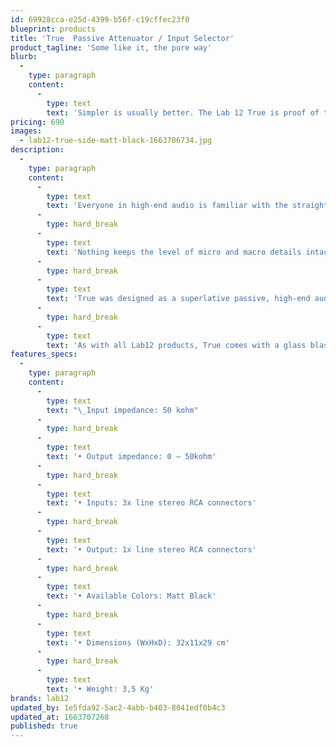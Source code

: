 ```yaml
---
id: 69928cca-e25d-4399-b56f-c19cffec23f0
blueprint: products
title: 'True  Passive Attenuator / Input Selector'
product_tagline: 'Some like it, the pure way'
blurb:
  -
    type: paragraph
    content:
      -
        type: text
        text: 'Simpler is usually better. The Lab 12 True is proof of that statement. It’s the most pure, unaltered way of signal delivery that adds none of its own signature and keeps the flow of music untouched and unadulterated.'
pricing: 690
images:
  - lab12-true-side-matt-black-1663706734.jpg
description:
  -
    type: paragraph
    content:
      -
        type: text
        text: 'Everyone in high-end audio is familiar with the straight gain concept – the best amplifier is a cable with gain. It’s the most pure, unaltered way of signal delivery that adds none of its own signature and keeps the flow of music untouched and unadulterated.'
      -
        type: hard_break
      -
        type: text
        text: 'Nothing keeps the level of micro and macro details intact as passive preamplifiers and our Lab12 True can transfer the musical energy with feather-like lightness and uncompromising dynamic impact at the same time – a fine balancing act few manage to achieve.'
      -
        type: hard_break
      -
        type: text
        text: 'True was designed as a superlative passive, high-end audio hub that offers users multiple inputs and an ultra- transparent, yet musical volume control.'
      -
        type: hard_break
      -
        type: text
        text: 'As with all Lab12 products, True comes with a glass blasting anodizing finish.'
features_specs:
  -
    type: paragraph
    content:
      -
        type: text
        text: "\_Input impedance: 50 kohm"
      -
        type: hard_break
      -
        type: text
        text: '• Output impedance: 0 – 50kohm'
      -
        type: hard_break
      -
        type: text
        text: '• Inputs: 3x line stereo RCA connectors'
      -
        type: hard_break
      -
        type: text
        text: '• Output: 1x line stereo RCA connectors'
      -
        type: hard_break
      -
        type: text
        text: '• Available Colors: Matt Black'
      -
        type: hard_break
      -
        type: text
        text: '• Dimensions (WxHxD): 32x11x29 cm'
      -
        type: hard_break
      -
        type: text
        text: '• Weight: 3,5 Kg'
brands: lab12
updated_by: 1e5fda92-5ac2-4abb-b403-8041edf0b4c3
updated_at: 1663707268
published: true
---
```

